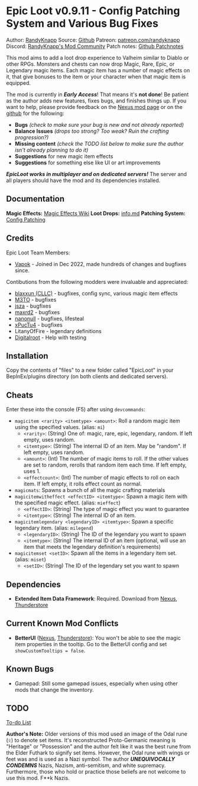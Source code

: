 # Epic Loot v0.9.11 - Config Patching System and Various Bug Fixes
Author: [RandyKnapp](https://discord.gg/randyknappmods)
Source: [Github](https://github.com/RandyKnapp/ValheimMods/blob/main/EpicLoot/)
Patreon: [patreon.com/randyknapp](https://www.patreon.com/randyknapp)
Discord: [RandyKnapp's Mod Community](https://discord.gg/randyknappmods)
Patch notes: [Github Patchnotes](https://github.com/RandyKnapp/ValheimMods/blob/main/EpicLoot/CHANGELOG.md)

This mod aims to add a loot drop experience to Valheim similar to Diablo or other RPGs. Monsters and chests can now drop Magic, Rare, Epic, or Legendary magic items. Each magic item has a number of magic effects on it, that give bonuses to the item or your character when that magic item is equipped.

The mod is currently in ***Early Access***! That means it's **not done**! Be patient as the author adds new features, fixes bugs, and finishes things up. If you want to help, please provide feedback on the [Nexus mod page](https://www.nexusmods.com/valheim/mods/387) or on the [github](https://github.com/RandyKnapp/ValheimMods/tree/main/EpicLoot) for the following:

  * **Bugs** *(check to make sure your bug is new and not already reported)*
  * **Balance Issues** *(drops too strong? Too weak? Ruin the crafting progression?)*
  * **Missing content** *(check the TODO list below to make sure the author isn't already planning to do it)*
  * **Suggestions** for new magic item effects
  * **Suggestions** for something else like UI or art improvements

***EpicLoot works in multiplayer and on dedicated servers!*** The server and all players should have the mod and its dependencies installed.

## Documentation

**Magic Effects:** [Magic Effects Wiki](https://github.com/RandyKnapp/ValheimMods/wiki/Magic-Effects)
**Loot Drops:** [info.md](https://github.com/RandyKnapp/ValheimMods/blob/main/EpicLoot/info.md)
**Patching System:** [Config Patching](https://github.com/RandyKnapp/ValheimMods/wiki/Config-Patching)

## Credits
Epic Loot Team Members:
  * [Vapok](https://github.com/Vapok) - Joined in Dec 2022, made hundreds of changes and bugfixes since.

Contibutions from the following modders were invaluable and appreciated: 
  * [blaxxun (CLLC)](https://www.nexusmods.com/valheim/mods/495) - bugfixes, config sync, various magic item effects
  * [M3TO](https://github.com/M3TO) - bugfixes
  * [jsza](https://github.com/jsza) - bugfixes
  * [maxrd2](https://github.com/maxrd2) - bugfixes
  * [nanonull](https://github.com/nanonull) - bugfixes, lifesteal
  * [xPucTu4](https://github.com/xPucTu4) - bugfixes
  * LitanyOfFire - legendary definitions
  * [Digitalroot](https://github.com/Digitalroot) - Help with testing

## Installation
Copy the contents of "files" to a new folder called "EpicLoot" in your BepInEx/plugins directory (on both clients and dedicated servers).

## Cheats

Enter these into the console (F5) after using `devcommands`:

  * `magicitem <rarity> <itemtype> <amount>`: Roll a random magic item using the specified values. (alias: `mi`)
    * `<rarity>`: (String) One of: magic, rare, epic, legendary, random. If left empty, uses random.
	* `<itemtype>`: (String) The internal ID of an item. May be "random". If left empty, uses random.
	* `<amount>`: (Int) The number of magic items to roll. If the other values are set to random, rerolls that random item each time. If left empty, uses 1.
	* `<effectcount>`: (Int) The number of magic effects to roll on each item. If left empty, it rolls effect count as normal.
  * `magicmats`: Spawns a bunch of all the magic crafting materials
  * `magicitemwitheffect <effectID> <itemtype>`: Spawn a magic item with the specified magic effect. (alias: `mieffect`)
    * `<effectID>`: (String) The type of magic effect you want to guarantee
	* `<itemtype>`: (String) The internal ID of an item.
  * `magicitemlegendary <legendaryID> <itemtype>`: Spawn a specific legendary item. (alias: `milegend`)
	* `<legendaryID>`: (String) The ID of the legendary you want to spawn
	* `<itemtype>`: (String) The internal ID of an item (optional, will use an item that meets the legendary definition's requirements)
  * `magicitemset <setID>`: Spawn all the items in a legendary item set. (alias: `miset`)
	* `<setID>`: (String) The ID of the legendary set you want to spawn

## Dependencies

  * **Extended Item Data Framework**: Required. Download from [Nexus](https://www.nexusmods.com/valheim/mods/281]), [Thunderstore](https://valheim.thunderstore.io/package/RandyKnapp/ExtendedItemDataFramework/)

## Current Known Mod Conflicts

  * **BetterUI** ([Nexus](https://www.nexusmods.com/valheim/mods/189), [Thunderstore](https://valheim.thunderstore.io/package/Masa/BetterUI/)): You won't be able to see the magic item properties in the tooltip. Go to the BetterUI config and set `showCustomTooltips = false`.

## Known Bugs

  * Gamepad: Still some gamepad issues, especially when using other mods that change the inventory.

## TODO

[To-do List](https://github.com/RandyKnapp/ValheimMods/blob/main/EpicLoot/todo.md)

**Author's Note:** Older versions of this mod used an image of the Odal rune (ᛟ) to denote set items. It's reconstructed Proto-Germanic meaning is "Heritage" or "Possession" and the author felt like it was the best rune from the Elder Futhark to signify set items. However, the Odal rune with wings or feet was and is used as a Nazi symbol. The author ***UNEQUIVOCALLY CONDEMNS*** Nazis, Nazism, anti-semitism, and white supremacy. Furthermore, those who hold or practice those beliefs are not welcome to use this mod. F\*\*k Nazis.